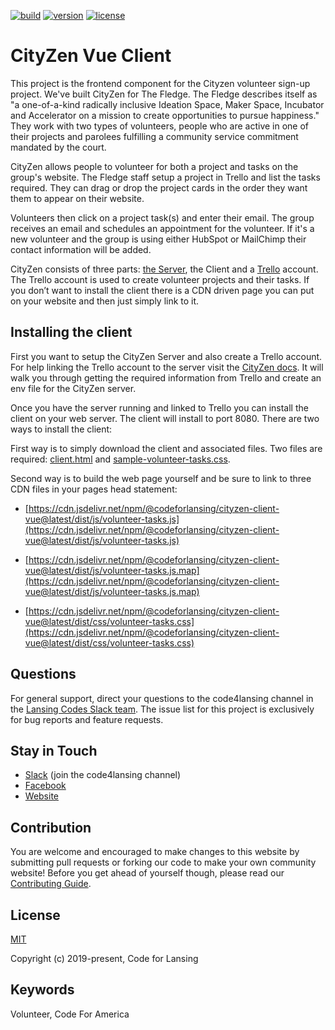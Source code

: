 [![build](https://github.com/codeforlansing/cityzen-client-vue/workflows/build/badge.svg)](https://github.com/codeforlansing/cityzen-client-vue/actions?query=workflow%3Abuild)
[![version](https://img.shields.io/npm/v/@codeforlansing/cityzen-client-vue.svg?sanitize=true)](https://www.npmjs.com/package/@codeforlansing/cityzen-client-vue)
[![license](https://img.shields.io/npm/l/@codeforlansing/cityzen-client-vue.svg?sanitize=true)](https://github.com/codeforlansing/cityzen-client-vue/blob/master/LICENSE)

# CityZen Vue Client

This project is the frontend component for the Cityzen volunteer sign-up project. We've built CityZen for The Fledge. The Fledge describes itself as "a one-of-a-kind radically inclusive Ideation Space, Maker Space, Incubator and Accelerator on a mission to create opportunities to pursue happiness." They work with two types of volunteers, people who are active in one of their projects and parolees fulfilling a community service commitment mandated by the court.

CityZen allows people to volunteer for both a project and tasks on the group's website. The Fledge staff setup a project in Trello and list the tasks required. They can drag or drop the project cards in the order they want them to appear on their website.

Volunteers then click on a project task(s) and enter their email. The group receives an email and schedules an appointment for the volunteer. If it's a new volunteer and the group is using either HubSpot or MailChimp their contact information will be added.

CityZen consists of three parts: [the Server](https://www.npmjs.com/package/@codeforlansing/cityzen-server), the Client and a [Trello](https://trello.com/) account. The Trello account is used to create volunteer projects and their tasks. If you don’t want to install the client there is a CDN driven page you can put on your website and then just simply link to it.

## Installing the client

First you want to setup the CityZen Server and also create a Trello account. For help linking the Trello account to the server visit the [CityZen docs](https://codeforlansing.github.io/cityzen-docs/Link-Trello.html). It will walk you through getting the required information from Trello and create an env file for the CityZen server.

Once you have the server running and linked to Trello you can install the client on your web server. The client will install to port 8080\. There are two ways to install the client:

First way is to simply download the client and associated files. Two files are required: <a href="https://raw.githubusercontent.com/codeforlansing/cityzen-docs/master/client-sample/client.html" download>client.html</a> and <a href="https://raw.githubusercontent.com/codeforlansing/cityzen-docs/master/client-sample/sample-volunteer-tasks.css" download>sample-volunteer-tasks.css</a>.

Second way is to build the web page yourself and be sure to link to three CDN files in your pages head statement:

* [https://cdn.jsdelivr.net/npm/@codeforlansing/cityzen-client-vue@latest/dist/js/volunteer-tasks.js](https://cdn.jsdelivr.net/npm/@codeforlansing/cityzen-client-vue@latest/dist/js/volunteer-tasks.js)

* [https://cdn.jsdelivr.net/npm/@codeforlansing/cityzen-client-vue@latest/dist/js/volunteer-tasks.js.map](https://cdn.jsdelivr.net/npm/@codeforlansing/cityzen-client-vue@latest/dist/js/volunteer-tasks.js.map)

* [https://cdn.jsdelivr.net/npm/@codeforlansing/cityzen-client-vue@latest/dist/css/volunteer-tasks.css](https://cdn.jsdelivr.net/npm/@codeforlansing/cityzen-client-vue@latest/dist/css/volunteer-tasks.css)

## Questions

For general support, direct your questions to the code4lansing channel in the [Lansing Codes Slack team](https://lansingcodes-slackin.herokuapp.com/). The issue list for this project is exclusively for bug reports and feature requests.

## Stay in Touch

* [Slack](https://lansingcodes-slackin.herokuapp.com/) (join the code4lansing channel)
* [Facebook](https://www.facebook.com/code4lansing)
* [Website](https://codeforlansing.org/)

## Contribution

You are welcome and encouraged to make changes to this website by submitting pull requests or forking our code to make your own community website! Before you get ahead of yourself though, please read our [Contributing Guide](https://github.com/codeforlansing/cityzen-client-vue/blob/master/.github/CONTRIBUTING.md).

## License

[MIT](https://opensource.org/licenses/MIT)

Copyright (c) 2019-present, Code for Lansing

## Keywords

Volunteer, Code For America
